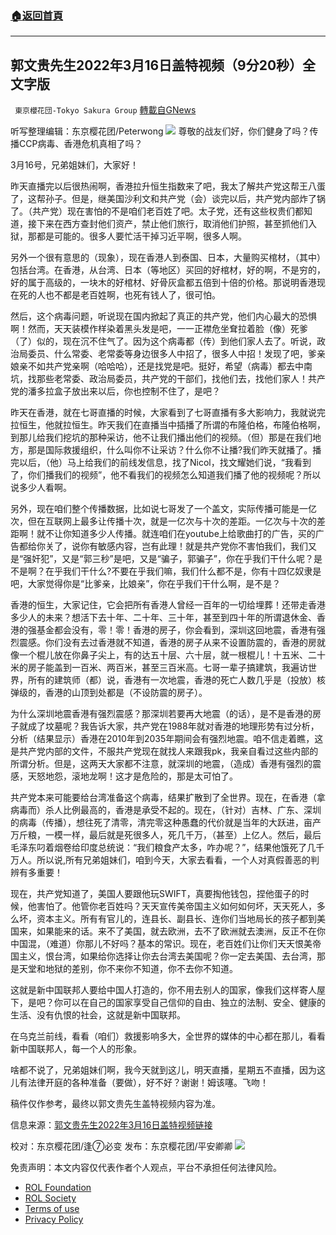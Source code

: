 ###  [:house:返回首頁](https://github.com/ourhimalayas/txt)
---


## 郭文贵先生2022年3月16日盖特视频（9分20秒）全文字版
` 東京櫻花団-Tokyo Sakura Group` [轉載自GNews](https://gnews.org/zh-hans/2177746/)

听写整理编辑：东京樱花团/Peterwong
![](https://assets.gnews.org/wp-content/uploads/2022/03/03171.png)
尊敬的战友们好，你们健身了吗？传播CCP病毒、香港危机真相了吗？

3月16号，兄弟姐妹们，大家好！

昨天直播完以后很热闹啊，香港拉升恒生指数来了吧，我太了解共产党这帮王八蛋了，这帮孙子。但是，继美国沙利文和共产党（会）谈完以后，共产党内部炸了锅了。（共产党）现在害怕的不是咱们老百姓了吧。太子党，还有这些权贵们都知道，接下来在西方查封他们资产，禁止他们旅行，取消他们护照，甚至抓他们入狱，那都是可能的。很多人要忙活干掉习近平啊，很多人啊。

另外一个很有意思的（现象），现在香港人到泰国、日本，大量购买棺材，（其中）包括台湾。在香港，从台湾、日本（等地区）买回的好棺材，好的啊，不是穷的，好的属于高级的，一块木的好棺材、好骨灰盒都五倍到十倍的价格。那说明香港现在死的人也不都是老百姓啊，也死有钱人了，很可怕。

然后，这个病毒问题，听说现在国内掀起了真正的共产党，他们内心最大的恐惧啊！然而，天天装模作样染着黑头发是吧，一一正襟危坐耷拉着脸（像）死爹（了）似的，现在沉不住气了。因为这个病毒都（传）到他们家人去了。听说，政治局委员、什么常委、老常委等身边很多人中招了，很多人中招！发现了吧，爹亲娘亲不如共产党亲啊（哈哈哈），还是找党是吧。挺好，希望（病毒）都去中南坑，找那些老常委、政治局委员，共产党的干部们，找他们去，找他们家人！共产党的潘多拉盒子放出来以后，你也控制不住了，是吧？

昨天在香港，就在七哥直播的时候，大家看到了七哥直播有多大影响力，我就说完拉恒生，他就拉恒生。昨天我们在直播当中插播了所谓的布隆伯格，布隆伯格啊，到那儿给我们挖坑的那种采访，他不让我们播出他们的视频。（但）那是在我们地方，那是国际救援组织，什么叫你不让采访？什么你不让播?我们昨天就播了。播完以后，（他）马上给我们的前线发信息，找了Nicol，找文耀她们说，“我看到了，你们播我们的视频”，他不看我们的视频怎么知道我们播了他的视频呢？所以说多少人看啊。

另外，现在咱们整个传播数据，比如说七哥发了一个盖文，实际传播可能是一亿次，但在互联网上最多让传播十次，就是一亿次与十次的差距。一亿次与十次的差距啊！就不让你知道多少人传播。就连咱们在youtube上给歌曲打的广告，买的广告都给你关了，说你有敏感内容，岂有此理！就是共产党你不害怕我们，我们又是“强奸犯”，又是“郭三秒”是吧，又是“骗子，郭骗子”，你在乎我们干什么呢？是不是啊？在乎我们干什么?不要在乎我们嘛，我们什么都不是，你有十四亿奴隶是吧，大家觉得你是“比爹亲，比娘亲”，你在乎我们干什么啊，是不是？

香港的恒生，大家记住，它会把所有香港人曾经一百年的一切给埋葬！还带走香港多少人的未来？想活下去十年、二十年、三十年，甚至到四十年的所谓退休金、香港的强基金都会没有，零！零！香港的房子，你会看到，深圳这回地震，香港有强烈震感。你们没有去过香港就不知道，香港的房子从来不设置防震的，香港的房就像一个棍儿放在你鼻子尖上，有的达五十层、六十层，就一根棍儿！十五米、二十米的房子能盖到一百米、两百米，甚至三百米高。七哥一辈子搞建筑，我遍访世界，所有的建筑师（都）说，香港有一次地震，香港的死亡人数几乎是（投放）核弹级的，香港的山顶到处都是（不设防震的房子）。

为什么深圳地震香港有强烈震感？那深圳若要再大地震（的话），是不是香港的房子就成了坟墓呢？我告诉大家，共产党在1988年就对香港的地理形势有过分析，分析（结果显示）香港在2010年到2035年期间会有强烈地震。咱不信走着瞧，这是共产党内部的文件，不服共产党现在就找人来跟我pk，我亲自看过这些内部的所谓分析。但是，这两天大家都不注意，就深圳的地震，（造成）香港有强烈的震感，天怒地怨，滚地龙啊！这才是危险的，那是太可怕了。

共产党本来可能要给台湾准备这个病毒，结果扩散到了全世界。现在，在香港（拿病毒而）杀人比例最高的，香港是承受不起的。现在，（针对）吉林、广东、深圳的病毒（传播），想往死了清零，清完零这种愚蠢的代价就是当年的大跃进，亩产万斤粮，一模一样，最后就是死很多人，死几千万，（甚至）上亿人。然后，最后毛泽东叼着烟卷给印度总统说：“我们粮食产太多，咋办呢？”，结果他饿死了几千万人。所以说,所有兄弟姐妹们，咱到今天，大家去看看，一个人对真假善恶的判辨有多重要！

现在，共产党知道了，美国人要跟他玩SWIFT，真要掏他钱包，捏他蛋子的时候，他害怕了。他管你老百姓吗？天天宣传美帝国主义如何如何坏，天天死人，多么坏，资本主义。所有有官儿的，连县长、副县长、连你们当地局长的孩子都到美国来，如果能来的话。来不了美国，就去欧洲，去不了欧洲就去澳洲，反正不在你中国混，（难道）你那儿不好吗？基本的常识。现在，老百姓们让你们天天恨美帝国主义，恨台湾，如果给你选择让你去台湾去美国呢？你一定去美国、去台湾，那是天堂和地狱的差别，你不来你不知道，你不去你不知道。

这就是新中国联邦人要给中国人打造的，你不用去别人的国家，像我们这样寄人屋下，是吧？你可以在自己的国家享受自己信仰的自由、独立的法制、安全、健康的生活、没有仇恨的社会，这就是新中国联邦。

在乌克兰前线，看看（咱们）救援影响多大，全世界的媒体的中心都在那儿，看看新中国联邦人，每一个人的形象。

啥都不说了，兄弟姐妹们啊，我今天就到这儿，明天直播，星期五不直播，因为这儿有法律开庭的各种准备（要做），好不好？谢谢！姆该噻。飞吻！

稿件仅作参考，最终以郭文贵先生盖特视频内容为准。

信息来源：[郭文贵先生2022年3月16日盖特视频链接](https://gettr.com/post/p10aie8d8ab)

校对：东京樱花团/逢⑦必变
发布：东京樱花团/平安卿卿
![](https://assets.gnews.org/wp-content/uploads/2022/03/%E4%BA%8C%E7%BB%B4%E7%A0%81-3.jpg)
 

免责声明：本文内容仅代表作者个人观点，平台不承担任何法律风险。

- [ROL Foundation](https://rolfoundation.org/)
- [ROL Society](https://rolsociety.org/)
- [Terms of use](https://gnews.org/terms-of-use-3/)
- [Privacy Policy](https://gnews.org/privacy-policy/)
